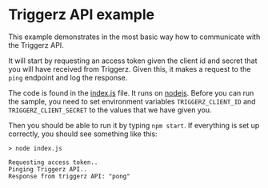 # Triggerz API example

This example demonstrates in the most basic way how to communicate with the Triggerz API.

It will start by requesting an access token given the client id and secret that you will have received from Triggerz. Given this, it makes a request to the `ping` endpoint and log the response.

The code is found in the [index.js](index.js) file. It runs on [nodejs](https://nodejs.org/). Before you can run the sample, you need to set environment variables `TRIGGERZ_CLIENT_ID` and `TRIGGERZ_CLIENT_SECRET` to the values that we have given you.

Then you should be able to run it by typing `npm start`. If everything is set up correctly, you should see something like this:
```
> node index.js

Requesting access token..
Pinging Triggerz API..
Response from triggerz API: "pong"
```
